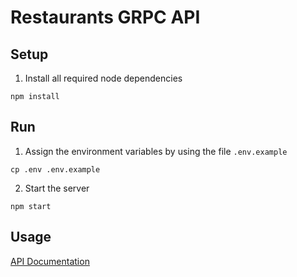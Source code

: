 # Restaurants GRPC API

## Setup
1. Install all required node dependencies
```
npm install
```

## Run
1. Assign the environment variables by using the file `.env.example`
```
cp .env .env.example
```
2. Start the server
```
npm start
```

## Usage
[API Documentation](./docs/)
